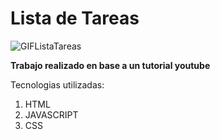 # Lista de Tareas
![GIFListaTareas](https://github.com/gomezclaudio11/Lista-de-Tareas/assets/98782546/e48c5af2-366d-41f4-9417-2e53c4acc7cd)

**Trabajo realizado en base a un tutorial youtube**

Tecnologias utilizadas:

1. HTML
2. JAVASCRIPT
3. CSS
